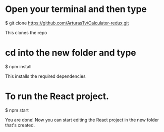 # Open your terminal and then type

$ git clone https://github.com/ArturasTv/Calculator-redux.git

This clones the repo

# cd into the new folder and type

$ npm install

This installs the required dependencies

# To run the React project.
$ npm start

You are done! Now you can start editing the React project in the new folder that's created.
